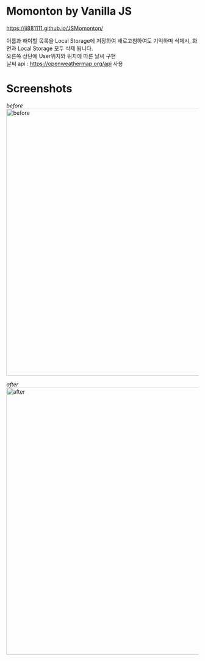 # Momonton by Vanilla JS

https://ji881111.github.io/JSMomonton/

이름과 해야할 목록을 Local Storage에 저장하여 새로고침하여도 기억하며 삭제시, 화면과 Local Storage 모두 삭제 됩니다.  
오른쪽 상단에 User위치와 위치에 따른 날씨 구현  
날씨 api : https://openweathermap.org/api 사용

# Screenshots

_before_  
<img width="700" alt="before" src="https://user-images.githubusercontent.com/32053049/52915355-4b788f00-3316-11e9-83b7-fd885d89ba89.png">

_after_  
<img width="700" alt="after" src="https://user-images.githubusercontent.com/32053049/52915377-8c70a380-3316-11e9-819b-9ae8852c0219.png">
